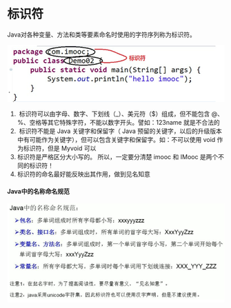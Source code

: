 # 标识符
Java对各种变量、方法和类等要素命名时使用的字符序列称为标识符。

![image-20230908172234687](%E6%A0%87%E8%AF%86%E7%AC%A6.assets/image-20230908172234687.png)

1.  标识符可以由字母、数字、下划线（_）、美元符（$）组成，但不能包含 @、%、空格等其它特殊字符，不能以数字开头。譬如：123name 就是不合法的
2.  标识符不能是 Java 关键字和保留字（ Java 预留的关键字，以后的升级版本中有可能作为关键字），但可以包含关键字和保留字。如：不可以使用 void 作为标识符，但是 Myvoid 可以 
3. 标识符是严格区分大小写的。 所以，一定要分清楚 imooc 和 IMooc 是两个不同的标识符！ 
4. 标识符的命名最好能反映出其作用，做到见名知意 

#### Java中的名称命名规范
![image-20230908172244173](%E6%A0%87%E8%AF%86%E7%AC%A6.assets/image-20230908172244173.png)





